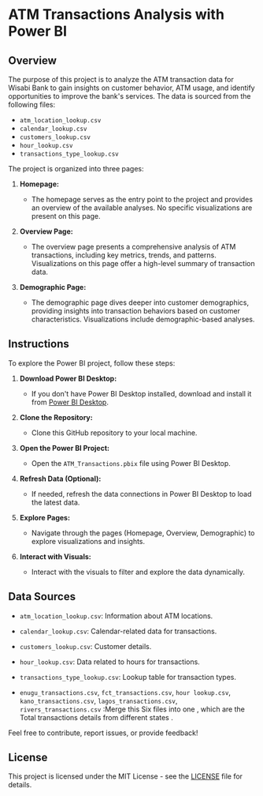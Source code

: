 
# ATM Transactions Analysis with Power BI

## Overview

The purpose of this project is to analyze the ATM transaction data for Wisabi Bank to gain insights on customer behavior, ATM usage, and identify opportunities to improve the bank's services. The data is sourced from the following files:

- `atm_location_lookup.csv`
- `calendar_lookup.csv`
- `customers_lookup.csv`
- `hour_lookup.csv`
- `transactions_type_lookup.csv`


The project is organized into three pages:

1. **Homepage:**
   - The homepage serves as the entry point to the project and provides an overview of the available analyses. No specific visualizations are present on this page.

2. **Overview Page:**
   - The overview page presents a comprehensive analysis of ATM transactions, including key metrics, trends, and patterns. Visualizations on this page offer a high-level summary of transaction data.

3. **Demographic Page:**
   - The demographic page dives deeper into customer demographics, providing insights into transaction behaviors based on customer characteristics. Visualizations include demographic-based analyses.

## Instructions

To explore the Power BI project, follow these steps:

1. **Download Power BI Desktop:**
   - If you don't have Power BI Desktop installed, download and install it from [Power BI Desktop](https://powerbi.microsoft.com/desktop/).

2. **Clone the Repository:**
   - Clone this GitHub repository to your local machine.

3. **Open the Power BI Project:**
   - Open the `ATM_Transactions.pbix` file using Power BI Desktop.

4. **Refresh Data (Optional):**
   - If needed, refresh the data connections in Power BI Desktop to load the latest data.

5. **Explore Pages:**
   - Navigate through the pages (Homepage, Overview, Demographic) to explore visualizations and insights.

6. **Interact with Visuals:**
   - Interact with the visuals to filter and explore the data dynamically.

## Data Sources

- `atm_location_lookup.csv`: Information about ATM locations.
- `calendar_lookup.csv`: Calendar-related data for transactions.
- `customers_lookup.csv`: Customer details.
- `hour_lookup.csv`: Data related to hours for transactions.
- `transactions_type_lookup.csv`: Lookup table for transaction types.


-  `enugu_transactions.csv`, `fct_transactions.csv`, `hour lookup.csv`, `kano_transactions.csv`, `lagos_transactions.csv`, `rivers_transactions.csv` :Merge this Six files into one , which are the Total transactions details from different states .
        


Feel free to contribute, report issues, or provide feedback!

## License

This project is licensed under the MIT License - see the [LICENSE](LICENSE) file for details.



